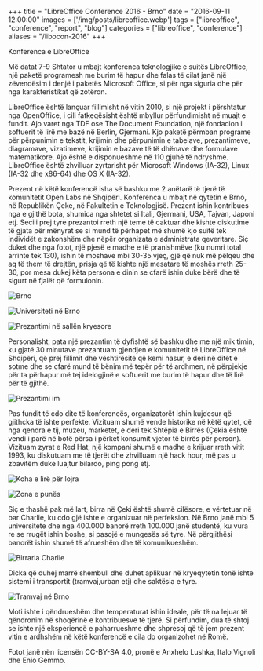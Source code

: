 +++
title = "LibreOffice Conference 2016 - Brno"
date = "2016-09-11 12:00:00"
images = ['/img/posts/libreoffice.webp']
tags = ["libreoffice", "conference", "report", "blog"]
categories = ["libreoffice", "conference"]
aliases = "/libocon-2016"
+++

Konferenca e LibreOffice

Më datat 7-9 Shtator u mbajt konferenca teknologjike e suitës LibreOffice, një paketë programesh me burim të hapur dhe falas të cilat janë një zëvendësim i denjë i paketës Microsoft Office, si për nga siguria dhe për nga karakteristikat që zotëron.

LibreOffice është lançuar fillimisht në vitin 2010, si një projekt i përshtatur nga OpenOffice, i cili fatkeqësisht është mbyllur përfundimisht në muajt e fundit. Ajo varet nga TDF ose The Document Foundation, një fondacion i softuerit të lirë me bazë në Berlin, Gjermani. Kjo paketë përmban programe për përpunimin e tekstit, krijimin dhe përpunimin e tabelave, prezantimeve, diagramave, vizatimeve, krijimin e bazave të të dhënave dhe formulave matematikore. Ajo është e disponueshme në 110 gjuhë të ndryshme. LibreOffice është zhvilluar zyrtarisht për Microsoft Windows (IA-32), Linux (IA-32 dhe x86-64) dhe OS X (IA-32).

Prezent në këtë konferencë isha së bashku me 2 anëtarë të tjerë të komunitetit Open Labs në Shqipëri.
Konferenca u mbajt në qytetin e Brno, në Republikën Çeke, në Fakultetin e Teknologjisë. Prezent ishin kontribues nga e gjithë bota, shumica nga shtetet si Itali, Gjermani, USA, Tajvan, Japoni etj.
Secili prej tyre prezantoi rreth një teme të caktuar dhe kishte diskutime të gjata për mënyrat se si mund të përhapet më shumë kjo suitë tek individët e zakonshëm dhe nëpër organizata e administrata qeveritare. Siç duket dhe nga fotot, një pjesë e madhe e të pranishmëve (ku numri total arrinte tek 130), ishin të moshave mbi 30-35 vjeç, gjë që nuk më pëlqeu dhe aq të them të drejtën, prisja që të kishte një mesatare të moshës rreth 25-30, por mesa dukej këta persona e dinin se cfarë ishin duke bërë dhe të sigurt në fjalët që formulonin.

![Brno](/img/posts/libocon2016-brno-1.webp)

![Universiteti në Brno](/img/posts/libocon2016-brno-2.webp)

![Prezantimi në sallën kryesore](/img/posts/libocon2016-brno-3.webp)

Personalisht, pata një prezantim të dyfishtë së bashku dhe me një mik timin, ku gjatë 30 minutave prezantuam gjendjen e komunitetit të LibreOffice në Shqipëri, që prej fillimit dhe vështirësitë që kemi hasur, e deri në ditët e sotme dhe se cfarë mund të bënim më tepër për të ardhmen, në përpjekje për ta përhapur më tej idelogjinë e softuerit me burim të hapur dhe të lirë për të gjithë.

![Prezantimi im](/img/posts/libocon2016-presentation.webp)

Pas fundit të cdo dite të konferencës, organizatorët ishin kujdesur që gjithcka të ishte perfekte. Vizituam shumë vende historike në këtë qytet, që nga qendra e tij, muzeu, marketet, e deri tek Shtëpia e Birrës (Çekia është vendi i parë në botë përsa i përket konsumit vjetor të birrës për person). Vizituam zyrat e Red Hat, një kompani shumë e madhe e krijuar rreth vitit 1993, ku diskutuam me të tjerët dhe zhvilluam një hack hour, më pas u zbavitëm duke luajtur bilardo, ping pong etj.

![Koha e lirë për lojra](/img/posts/libocon2016-billiards.webp)

![Zona e punës](/img/posts/libocon2016-working.webp)

Siç e thashë pak më lart, birra në Çeki është shumë cilësore, e vërtetuar në bar Charlie, ku cdo gjë ishte e organizuar në perfeksion. Në Brno janë mbi 5 universitete dhe nga 400.000 banorë rreth 100.000 janë studentë, ku vura re se rrugët ishin boshe, si pasojë e mungesës së tyre. Në përgjithësi banorët ishin shumë të afrueshëm dhe të komunikueshëm. 

![Birraria Charlie](/img/posts/libocon2016-beer.webp)

Dicka që duhej marrë shembull dhe duhet aplikuar në kryeqytetin tonë ishte sistemi i transportit (tramvaj,urban etj) dhe saktësia e tyre.

![Tramvaj në Brno](/img/posts/libocon2016-brno-tram.webp)

Moti ishte i qëndrueshëm dhe temperaturat ishin ideale, për të na lejuar të qëndronim në shoqërinë e kontribuesve të tjerë. Si përfundim, dua të shtoj se ishte një eksperiencë e paharrueshme dhe shpresoj që të jem prezent vitin e ardhshëm në këtë konferencë e cila do organizohet në Romë.

Fotot janë nën licensën CC-BY-SA 4.0, pronë e Anxhelo Lushka, Italo Vignoli dhe Enio Gemmo.
